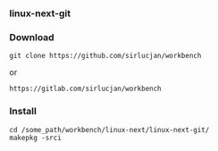 ### linux-next-git

### Download

```
git clone https://github.com/sirlucjan/workbench
```
or

```
https://gitlab.com/sirlucjan/workbench
```

### Install

```
cd /some_path/workbench/linux-next/linux-next-git/
makepkg -srci
```


